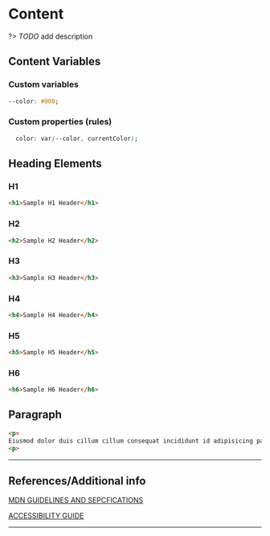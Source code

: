 # Content

?&gt;  _TODO_ add description

## Content Variables

### Custom variables

```css
--color: #000;
```

### Custom properties (rules)

```css
  color: var(--color, currentColor);
```

## Heading Elements

### H1

```html preview
<h1>Sample H1 Header</h1>
```

### H2

```html preview
<h2>Sample H2 Header</h2>
```

### H3

```html preview
<h3>Sample H3 Header</h3>
```

### H4

```html preview
<h4>Sample H4 Header</h4>
```

### H5

```html preview
<h5>Sample H5 Header</h5>
```

### H6

```html preview
<h6>Sample H6 Header</h6>

```

## Paragraph

```html preview
<p>
Eiusmod dolor duis cillum cillum consequat incididunt id adipisicing pariatur. Minim cillum non amet aliquip ipsum veniam exercitation irure pariatur. Ut labore reprehenderit officia aliqua aliquip ad. Labore sunt aute proident sit officia aliqua reprehenderit laboris. Magna ullamco incididunt consequat occaecat aliquip voluptate qui consectetur voluptate aute elit cillum cillum.
<p>
```

----
## References/Additional info


[MDN GUIDELINES AND SEPCFICATIONS]()

[ACCESSIBILITY GUIDE]()

----
